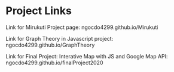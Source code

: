 # Project Links

Link for Mirukuti Project page:
ngocdo4299.github.io/Mirukuti

Link for Graph Theory in Javascript project:
ngocdo4299.github.io/GraphTheory

Link for Final Project: Interative Map with JS and Google Map API:
ngocdo4299.github.io/finalProject2020

